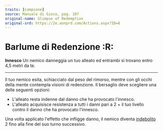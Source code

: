 ```yaml
---
traits: [campione]
source: Manuale di Gioco, pag. 107
original-name: Glimpse of Redemption
original-srd: https://2e.aonprd.com/Actions.aspx?ID=6
---
```


# Barlume di Redenzione :R:

**Innesco** Un nemico danneggia un tuo alleato ed entrambi si trovano entro 4,5
metri da te.

---

Il tuo nemico esita, schiacciato dal peso del rimorso, mentre con gli occhi
della mente contempla visioni di redenzione. Il bersaglio deve scegliere una
delle seguenti opzioni:

- L'alleato resta indenne dal danno che ha provocato l'innesco.
- L'alleato acquisisce resistenza a tutti i danni pari a 2 + il tuo livello
  contro il danno che ha provocato l'innesco.

Una volta applicato l'effetto che infligge danno, il nemico diventa
[indebolito](/condizioni/indebolito) 2 fino alla fine del suo turno successivo.
